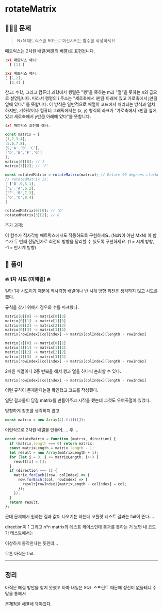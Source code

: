 # rotateMatrix

## 👨🏼‍🦳 문제

> NxN 매트릭스를 90도로 회전시키는 함수를 작성하세요.

매트릭스는 2차원 배열(배열의 배열)로 표현됩니다.

```js
1x1 매트릭스 예시:
  [ [1] ]

2x2 매트릭스 예시:
[ [1,2],
  [3,4] ]
```

참고: 수학, 그리고 컴퓨터 과학에서 행렬은 "행"을 뜻하는 m과 "열"을 뜻하는 n의 곱으로 설명됩니다. 따라서 행렬의 i 주소는 "세로축에서 i만큼 아래에 있고 가로축에서 j만큼 옆에 있다." 를 뜻합니다. 이 방식은 일반적으로 배열이 코드에서 처리되는 방식과 일치하지만, 기하학이나 컴퓨터 그래픽에서는 (x, y) 형식의 좌표가 "가로축에서 x만큼 옆에 있고 세로축에서 y만큼 아래에 있다"를 뜻합니다.

```js
4x4 매트릭스 회전의 예시:

const matrix = [
[1,2,3,4],
[5,6,7,8],
[9,'A','B','C'],
['D','E','F','G']
];
matrix[0][0]; // 1
matrix[3][2]; // 'F'

const rotatedMatrix = rotateMatrix(matrix); // Rotate 90 degrees clockwise
// rotatedMatrix is:
[ ['D',9,5,1],
['E','A',6,2],
['F','B',7,3],
['G','C',8,4]
]

rotatedMatrix[0][0]; // 'D'
rotatedMatrix[3][2]; // 8
```

추가 과제:

이 함수가 직사각형 매트릭스에서도 작동하도록 구현하세요. (NxN이 아닌 MxN)
이 함수가 두 번째 전달인자로 회전의 방향을 달리할 수 있도록 구현하세요. (1 = 시계 방향, -1 = 반시계 방향)

## 🤔 풀이

### 🔥 1차 시도 (미해결) 🔥

일단 1차 시도이기 때문에 직사각형 배열이나 반 시계 방향 회전은 생각하지 않고 시도를 했다.

규칙을 찾기 위해서 경우의 수를 따져봤다.

```js
matrix[0][0] -> matrix[0][3]
matrix[0][1] -> matrix[1][3]
matrix[0][2] -> matrix[2][3]
matrix[0][3] -> matrix[3][3]
matrix[rowIndex][colIndex] -> matrix[colIndex][length - rowIndex]

matrix[1][0] -> matrix[0][2]
matrix[1][1] -> matrix[1][2]
matrix[1][2] -> matrix[2][2]
matrix[1][3] -> matrix[3][2]
matrix[rowIndex][colIndex] -> matrix[colIndex][length - rowIndex]
```

2차원 배열이니 2중 반복을 해서 행과 열을 하나씩 순회할 수 있다.

```js
matrix[rowIndex][colIndex] -> matrix[colIndex][length - rowIndex]
```

이런 규칙이 존재한다는걸 확인했고 코드를 작성했다.

일단 결과물이 담길 matrix를 만들어주고 시작을 했는데 그것도 우여곡절이 있었다.

멍청하게 참조를 생각하지 않고

```js
const matrix = new Array(4).fill([]);
```

이런식으로 2차원 배열을 만들어..... 후....

```js
const rotateMatrix = function (matrix, direction) {
  if (matrix.length === 0) return matrix;
  const matrixLength = matrix.length - 1;
  let result = new Array(matrixLength + 1);
  for (let i = 0; i <= matrixLength; i++) {
    result[i] = [];
  }
  if (direction === 1) {
    matrix.forEach((row, colIndex) => {
      row.forEach((col, rowIndex) => {
        result[rowIndex][matrixLength - colIndex] = col;
      });
    });
  }
  return result;
};
```

근데 문제에서 원하는 결과 값이 나오기는 하는데 코플릿 테스트 결과는 fail이 뜬다....

direction이 1 그리고 n\*n matrix의 테스트 케이스인데 통과를 못하는 거 보면 내 코드가 테스트에서는

이상하게 동작한다는 뜻인데...

무튼 아직은 fail..

---

## 정리

아직은 해결 방안을 찾지 못했고 아마 내일은 SQL 스프린트 때문에 정신이 없을테니 주말을 통해서

문제점을 해결해 봐야겠다.
